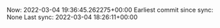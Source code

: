 Now: 2022-03-04 19:36:45.262275+00:00 Earliest commit since sync: None Last sync: 2022-03-04 18:26:11+00:00
